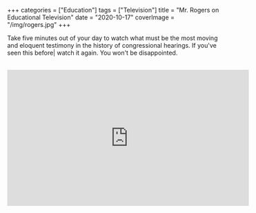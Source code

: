 +++
categories = ["Education"]
tags = ["Television"]
title = "Mr. Rogers on Educational Television"
date = "2020-10-17"
coverImage = "/img/rogers.jpg"
+++

Take five minutes out of your day to watch what must be the most moving and eloquent testimony in the history of congressional hearings. If you've seen this before| watch it again. You won't be disappointed.

<!--more-->

<br>

<iframe width="560" height="315" src="https://www.youtube.com/embed/fKy7ljRr0AA" frameborder="0" allow="accelerometer; autoplay; clipboard-write; encrypted-media; gyroscope; picture-in-picture" allowfullscreen></iframe>
